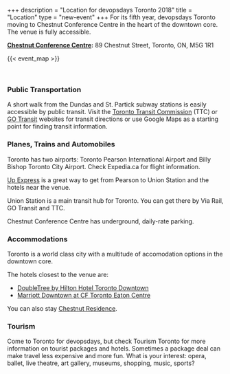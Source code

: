 +++
description = "Location for devopsdays Toronto 2018"
title = "Location"
type = "new-event"
+++
For its fifth year, devopsdays Toronto moving to Chestnut Conference Centre in the heart of the downtown core. The venue is fully accessible.

<b><a href="http://chestnutconferencecentre.utoronto.ca" target="_blank">Chestnut Conference Centre</a>:</b> 89 Chestnut Street, Toronto, ON, M5G 1R1

<!-- Uncomment this only if you have set the coordinates for your location in the config yaml. Get Latitude and Longitude of a Point: http://itouchmap.com/latlong.html -->
{{< event_map >}}

</br>

### Public Transportation

A short walk from the Dundas and St. Partick subway stations is easily accessible by public transit. Visit the <a href="http://www.ttc.ca/Trip_planner/index.jsp" target="_blank">Toronto Transit Commission</a> (TTC) or <a href="http://www.gotransit.com/publicroot/en/default.aspx" target="_blank">GO Transit</a> websites for transit directions or use Google Maps as a starting point for finding transit information.

### Planes, Trains and Automobiles

Toronto has two airports: Toronto Pearson International Airport and Billy Bishop Toronto City Airport. Check Expedia.ca for flight information.

<a href="https://www.upexpress.com" target="_blank">Up Express</a> is a great way to get from Pearson to Union Station and the hotels near the venue.

Union Station is a main transit hub for Toronto. You can get there by Via Rail, GO Transit and TTC.

Chestnut Conference Centre has underground, daily-rate parking.

### Accommodations

Toronto is a world class city with a multitude of accomodation options in the downtown core.

The hotels closest to the venue are:

- <a href="http://doubletree3.hilton.com/en/hotels/ontario/doubletree-by-hilton-hotel-toronto-downtown-YTOCSDT/index.html" target="_blank">DoubleTree by Hilton Hotel Toronto Downtown</a>
- <a href="http://www.marriott.com/hotels/travel/yyzec-marriott-downtown-at-cf-toronto-eaton-centre/" target="_blank">Marriott Downtown at CF Toronto Eaton Centre</a>

You can also stay <a href="http://www.chestnut.utoronto.ca/home/summer/"  target="_blank">Chestnut Residence</a>.


### Tourism

Come to Toronto for devopsdays, but check Tourism Toronto for more information on tourist packages and hotels. Sometimes a package deal can make travel less expensive and more fun. What is your interest: opera, ballet, live theatre, art gallery, museums, shopping, music, sports?
